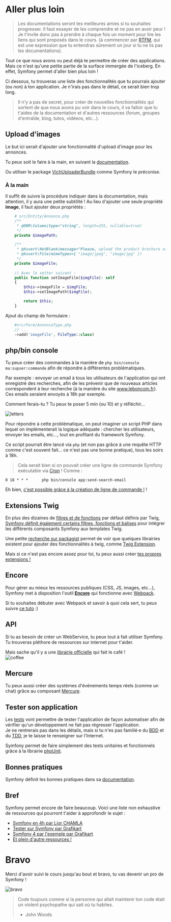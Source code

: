 # Aller plus loin
> Les documentations seront tes meilleures amies si tu souhaites progresser. Il faut essayer de les comprendre et ne pas en avoir peur !
> Je t'invite donc pas à prendre à chaque fois un moment pour lire les liens qui sont proposés dans le cours.
> (à commencer par [RTFM](https://fr.wikipedia.org/wiki/RTFM_%28expression%29), qui est une expression que tu entendras sûrement un jour si tu ne lis pas les documentations).

Tout ce que nous avons vu peut déjà te permettre de créer des applications.
Mais ce n'est qu'une petite partie de la surface immergée de l'iceberg. En effet, Symfony permet d'aller bien plus loin !

Ci dessous, tu trouveras une liste des fonctionnalités que tu pourrais ajouter (ou non) à ton application.
Je n'irais pas dans le détail, ce serait bien trop long.

> Il n'y a pas de secret, pour créer de nouvelles fonctionnalités qui sortent de que nous avons pu voir dans le cours, il va falloir que tu t'aides de la documentation et d'autres ressources (forum, groupes d'entraîde, blog, tutos, vidéeos, etc...).

## Upload d'images
Le but ici serait d'ajouter une fonctionnalité d'upload d'image pour les annonces.

Tu peux soit le faire à la main, en suivant la [documentation](https://symfony.com/doc/current/controller/upload_file.html).

Ou utiliser le package [VichUploaderBundle](https://github.com/dustin10/VichUploaderBundle) comme Symfony le préconise.

### À la main
Il suffit de suivre la procédure indiquer dans la documentation, mais attention, il y aura une petite subtilité !
Au lieu d'ajouter une seule propriété __image__, il faut ajouter deux propriétés :
```php
    # src/Entity/Annonce.php
    /**
     * @ORM\Column(type="string", length=255, nullable=true)
     */
    private $imagePath;

    /**
     * @Assert\NotBlank(message="Please, upload the product brochure as a PDF file.")
     * @Assert\File(mimeTypes={ "image/jpeg", "image/jpg" })
     */
    private $imageFile; 
        
    // Avec le setter suivant :
    public function setImageFile($imgFile): self
    {
        $this->imageFile = $imgFile;
        $this->setImagePath($imgFile);

        return $this;
    }
```

Ajout du champ de formulaire :
```php
    #src/Form/AnnonceType.php
    // ...
    ->add('imageFile', FileType::class)
```

## php/bin console
Tu peux créer des commandes à la manière de ```php bin/console ma:supser:commande``` afin de répondre à différentes problématiques.

Par exemple : envoyer un email à tous les utilisateurs de l'application qui ont enregistré des recherches, afin de les prévenir que de nouveaux articles correspondent à leur recherche (à la manière du site www.leboncoin.fr).
Ces emails seraient envoyés à 18h par exemple.

Comment ferais-tu ? Tu peux te poser 5 min (ou 10) et y réfléchir...

![letters](https://media.giphy.com/media/SUAFlhUz4QLew/giphy.gif)

Pour répondre à cette problématique, on peut imaginer un script PHP dans lequel on implémenterait la logique adéquate : chercher les utilisateurs, envoyer les emails, etc..., tout en profitant du framework Symfony.

Ce script pourrait être lancé via ```php``` (et non pas grâce à une requête HTTP comme c'est souvent fait... ce n'est pas une bonne pratique), tous les soirs à 18h.

> Cela serait bien si on pouvait créer une ligne de commande Symfony exécutable via [Cron](https://fr.wikipedia.org/wiki/Cron) ! Comme :
``` console
0 18 * * *      php bin/console app:send-search-email
```

Eh bien, [c'est possible grâce à la création de ligne de commande !](https://symfony.com/doc/current/console.html) !

## Extensions Twig
En plus des dizaines de [filtres et de fonctions](https://twig.symfony.com/doc/2.x/) par défaut définis par Twig, [Symfony définit également certains filtres, fonctions et balises](https://symfony.com/doc/current/reference/twig_reference.html) pour intégrer les différents composants Symfony aux templates Twig.

Une petite [recherche sur packagist](https://packagist.org/?query=twig) permet de voir que quelques librairies existent pour ajouter des fonctionnalités à twig, comme [Twig Extension](https://twig-extensions.readthedocs.io/en/latest).

Mais si ce n'est pas encore assez pour toi, tu peux aussi créer [tes propres extensions !](https://symfony.com/doc/current/templating/twig_extension.html)

## Encore
Pour gérer au mieux les ressources publiques (CSS, JS, images, etc...), Symfony met à disposition l'outil [__Encore__](https://symfony.com/doc/current/frontend.html) qui fonctionne avec [Webpack](https://webpack.js.org/).

Si tu souhaites débuter avec Webpack et savoir à quoi cela sert, tu peux suivre [ce tuto](https://www.alsacreations.com/tuto/lire/1754-debuter-avec-webpack.html) :)

## API
Si tu as besoin de créer un WebService, tu peux tout à fait utiliser Symfony.
Tu trouveras pléthore de ressources sur internet pour t'aider.

Mais sache qu'il y a une [librairie officielle](https://api-platform.com/) qui fait le café !  
![coffee](https://media.giphy.com/media/S1JqepRyHq9ag/giphy.gif)

## Mercure
Tu peux aussi créer des systèmes d'événements temps réels (comme un chat) grâce au composant [Mercure](https://symfony.com/doc/current/components/mercure.html).

## Tester son application
Les [tests](https://fr.wikipedia.org/wiki/Test_(informatique)) vont permettre de tester l'application de façon automatiser afin de vérifier qu'un développement ne fait pas régresser l'application.  
Je ne rentrerais pas dans les détails, mais si tu n'es pas familié·e du [BDD](https://fr.wikipedia.org/wiki/Programmation_pilot%C3%A9e_par_le_comportement) et du [TDD](https://fr.wikipedia.org/wiki/Test_driven_development), je te laisse te renseigner sur l'Internet.

Symfony permet de faire simplement des tests unitaires et fonctionnels grâce à la librairie [phpUnit](https://symfony.com/doc/current/testing.html).

## Bonnes pratiques
Symfony définit les bonnes pratiques dans sa [documentation](https://symfony.com/doc/current/best_practices.html).

## Bref
Symfony permet encore de faire beaucoup. Voici une liste non exhaustive de ressources qui pourront t'aider à approfondir le sujet :
- [Symfony en 4h par Lior CHAMLA](https://www.youtube.com/playlist?list=PLpUhHhXoxrjdQLodxlHFY09_9XzqdPBW8)
- [Tester sur Symfony par Grafikart](https://www.youtube.com/playlist?list=PLjwdMgw5TTLWtWmdMzPaoc45Iztu7tVQ8)
- [Symfony 4 par l'exemple par Grafikart](https://www.youtube.com/playlist?list=PLjwdMgw5TTLX7wmorGgfrqI9TcA8nMb29)
- [Et plein d'autre ressources ! ](https://duckduckgo.com/?q=symfony)

# Bravo
Merci d'avoir suivi le cours jusqu'au bout et bravo, tu vas devenir un pro de Symfony !

![bravo](https://media.giphy.com/media/wijMRo7UZXSqA/giphy.gif)

> Code toujours comme si la personne qui allait maintenir ton code était un violent psychopathe qui sait où tu habites.
> - John Woods
